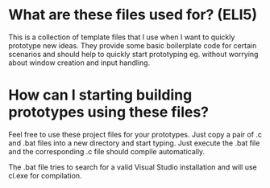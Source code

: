 # What are these files used for? (ELI5)
This is a collection of template files that I use when I want to quickly prototype new ideas.
They provide some basic boilerplate code for certain scenarios and should help to
quickly start prototyping eg. without worrying about window creation and input handling.

# How can I starting building prototypes using these files?

Feel free to use these project files for your prototypes.
Just copy a pair of .c and .bat files into a new directory and start typing. Just execute the .bat file and the corresponding .c file should compile automatically.

The .bat file tries to search for a valid Visual Studio installation and will use cl.exe for compilation.

